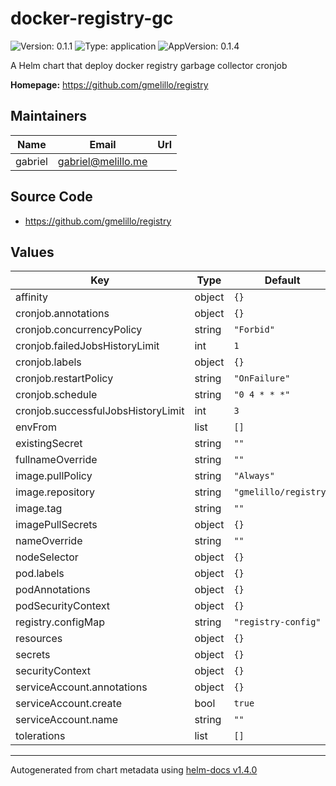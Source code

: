 # docker-registry-gc

![Version: 0.1.1](https://img.shields.io/badge/Version-0.1.1-informational?style=flat-square) ![Type: application](https://img.shields.io/badge/Type-application-informational?style=flat-square) ![AppVersion: 0.1.4](https://img.shields.io/badge/AppVersion-0.1.4-informational?style=flat-square)

A Helm chart that deploy docker registry garbage collector cronjob

**Homepage:** <https://github.com/gmelillo/registry>

## Maintainers

| Name | Email | Url |
| ---- | ------ | --- |
| gabriel | gabriel@melillo.me |  |

## Source Code

* <https://github.com/gmelillo/registry>

## Values

| Key | Type | Default | Description |
|-----|------|---------|-------------|
| affinity | object | `{}` |  |
| cronjob.annotations | object | `{}` |  |
| cronjob.concurrencyPolicy | string | `"Forbid"` |  |
| cronjob.failedJobsHistoryLimit | int | `1` |  |
| cronjob.labels | object | `{}` |  |
| cronjob.restartPolicy | string | `"OnFailure"` |  |
| cronjob.schedule | string | `"0 4 * * *"` |  |
| cronjob.successfulJobsHistoryLimit | int | `3` |  |
| envFrom | list | `[]` |  |
| existingSecret | string | `""` |  |
| fullnameOverride | string | `""` |  |
| image.pullPolicy | string | `"Always"` |  |
| image.repository | string | `"gmelillo/registry"` |  |
| image.tag | string | `""` |  |
| imagePullSecrets | object | `{}` |  |
| nameOverride | string | `""` |  |
| nodeSelector | object | `{}` |  |
| pod.labels | object | `{}` |  |
| podAnnotations | object | `{}` |  |
| podSecurityContext | object | `{}` |  |
| registry.configMap | string | `"registry-config"` |  |
| resources | object | `{}` |  |
| secrets | object | `{}` |  |
| securityContext | object | `{}` |  |
| serviceAccount.annotations | object | `{}` |  |
| serviceAccount.create | bool | `true` |  |
| serviceAccount.name | string | `""` |  |
| tolerations | list | `[]` |  |

----------------------------------------------
Autogenerated from chart metadata using [helm-docs v1.4.0](https://github.com/norwoodj/helm-docs/releases/v1.4.0)
